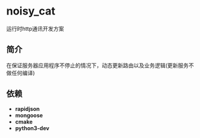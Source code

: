 # noisy_cat
运行时http通讯开发方案

## 简介

在保证服务器应用程序不停止的情况下，动态更新路由以及业务逻辑(更新服务不做任何编译)



## 依赖

+ **rapidjson**
+ **mongoose**
+ **cmake**
+ **python3-dev**
